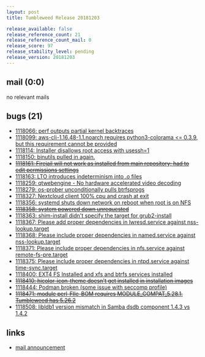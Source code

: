```yaml
---
layout: post
title: Tumbleweed Release 20181203

release_available: false
release_reference_count: 21
release_reference_count_mail: 0
release_score: 97
release_stability_level: pending
release_version: 20181203
---
```


## mail (0:0)

no relevant mails

## bugs (21)

<!--more-->

- [1118066: perf outputs partial kernel backtraces](https://bugzilla.opensuse.org/show_bug.cgi?id=1118066)
- [1118099: aws-cli-1.16.48-1.1.noarch requires python3-colorama <= 0.3.9, but this requirement cannot be provided](https://bugzilla.opensuse.org/show_bug.cgi?id=1118099)
- [1118114: Installer disallows root access with usessh=1](https://bugzilla.opensuse.org/show_bug.cgi?id=1118114)
- [1118150: binutils pulled in again.](https://bugzilla.opensuse.org/show_bug.cgi?id=1118150)
- ~~[1118161: Firejail will not work as installed from main repository; had to edit permissions settings](https://bugzilla.opensuse.org/show_bug.cgi?id=1118161)~~
- [1118163: LTO introduces indeterminism into .o files](https://bugzilla.opensuse.org/show_bug.cgi?id=1118163)
- [1118259: qtwebengine - No hardware accelerated video decoding](https://bugzilla.opensuse.org/show_bug.cgi?id=1118259)
- [1118279: os-prober unconditionally pulls btrfsprogs](https://bugzilla.opensuse.org/show_bug.cgi?id=1118279)
- [1118327: Nextcloud client 100% cpu and crash at exit](https://bugzilla.opensuse.org/show_bug.cgi?id=1118327)
- [1118356: systemd shuts down network on reboot when root is on NFS](https://bugzilla.opensuse.org/show_bug.cgi?id=1118356)
- ~~[1118358: system powered down unrequested](https://bugzilla.opensuse.org/show_bug.cgi?id=1118358)~~
- [1118363: shim-install didn't specify the target for grub2-install](https://bugzilla.opensuse.org/show_bug.cgi?id=1118363)
- [1118367: Please add proper dependencies in lwresd.service against nss-lookup.target](https://bugzilla.opensuse.org/show_bug.cgi?id=1118367)
- [1118368: Please include proper dependencies in named.service against nss-lookup.target](https://bugzilla.opensuse.org/show_bug.cgi?id=1118368)
- [1118371: Please include proper dependencies in nfs.service against remote-fs-pre.target](https://bugzilla.opensuse.org/show_bug.cgi?id=1118371)
- [1118375: Please include proper dependencies in ntpd.service against time-sync.target](https://bugzilla.opensuse.org/show_bug.cgi?id=1118375)
- [1118400: EXT4 FS Installed and xfs and btrfs services installed](https://bugzilla.opensuse.org/show_bug.cgi?id=1118400)
- ~~[1118410: hicolor-icon-theme doesn't get installed in installation images](https://bugzilla.opensuse.org/show_bug.cgi?id=1118410)~~
- [1118444: Podman broken (some issue with seccomp profile)](https://bugzilla.opensuse.org/show_bug.cgi?id=1118444)
- ~~[1118471: module perl-FIle-BOM requires MODULE_COMPAT_5.28.1, Tumbleweed has 5.26.2](https://bugzilla.opensuse.org/show_bug.cgi?id=1118471)~~
- [1118508: libldb1 version mismatch in Samba dsdb component 1.4.3 vs 1.4.2](https://bugzilla.opensuse.org/show_bug.cgi?id=1118508)



## links

- [mail announcement](https://lists.opensuse.org/opensuse-factory/2018-12/msg00026.html)
